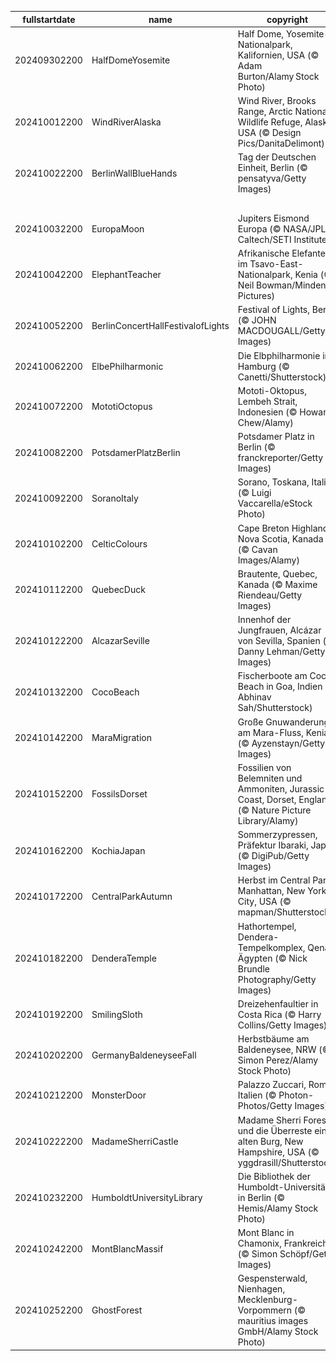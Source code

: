 |fullstartdate|name|copyright|title|image|
|--|--|--|--|--|
202409302200|HalfDomeYosemite|Half Dome, Yosemite-Nationalpark, Kalifornien, USA (© Adam Burton/Alamy Stock Photo)|Im Schatten des Giganten|![](/de-DE/2024/10/202409302200HalfDomeYosemite.jpg)|
202410012200|WindRiverAlaska|Wind River, Brooks Range, Arctic National Wildlife Refuge, Alaska, USA (© Design Pics/DanitaDelimont)|Lichtbänder im Wasserwirbel|![](/de-DE/2024/10/202410012200WindRiverAlaska.jpg)|
202410022200|BerlinWallBlueHands|Tag der Deutschen Einheit, Berlin (© pensatyva/Getty Images)|Die Gedanken sind frei|![](/de-DE/2024/10/202410022200BerlinWallBlueHands.jpg)|
||||![](/de-DE/2024/10/.jpg)|
202410032200|EuropaMoon|Jupiters Eismond Europa (© NASA/JPL-Caltech/SETI Institute)|Ein eisiger Mond|![](/de-DE/2024/10/202410032200EuropaMoon.jpg)|
202410042200|ElephantTeacher|Afrikanische Elefanten im Tsavo-East-Nationalpark, Kenia (© Neil Bowman/Minden Pictures)|Belehren oder inspirieren?|![](/de-DE/2024/10/202410042200ElephantTeacher.jpg)|
202410052200|BerlinConcertHallFestivalofLights|Festival of Lights, Berlin (© JOHN MACDOUGALL/Getty Images)|Berliner Lichtspiele|![](/de-DE/2024/10/202410052200BerlinConcertHallFestivalofLights.jpg)|
202410062200|ElbePhilharmonic|Die Elbphilharmonie in Hamburg (© Canetti/Shutterstock)|Träume nehmen Gestalt an|![](/de-DE/2024/10/202410062200ElbePhilharmonic.jpg)|
202410072200|MototiOctopus|Mototi-Oktopus, Lembeh Strait, Indonesien (© Howard Chew/Alamy)|Schlaue Kerlchen mit drei Herzen|![](/de-DE/2024/10/202410072200MototiOctopus.jpg)|
202410082200|PotsdamerPlatzBerlin|Potsdamer Platz in Berlin (© franckreporter/Getty Images)|Zwischen Himmel und Hölle|![](/de-DE/2024/10/202410082200PotsdamerPlatzBerlin.jpg)|
202410092200|SoranoItaly|Sorano, Toskana, Italien (© Luigi Vaccarella/eStock Photo)|Ein Tuffsteindorf in der Toskana|![](/de-DE/2024/10/202410092200SoranoItaly.jpg)|
202410102200|CelticColours|Cape Breton Highlands, Nova Scotia, Kanada (© Cavan Images/Alamy)|Keltische Farbexplosion|![](/de-DE/2024/10/202410102200CelticColours.jpg)|
202410112200|QuebecDuck|Brautente, Quebec, Kanada (© Maxime Riendeau/Getty Images)|Im Reisefieber|![](/de-DE/2024/10/202410112200QuebecDuck.jpg)|
202410122200|AlcazarSeville|Innenhof der Jungfrauen, Alcázar von Sevilla, Spanien (© Danny Lehman/Getty Images)|1000 und eine Nacht|![](/de-DE/2024/10/202410122200AlcazarSeville.jpg)|
202410132200|CocoBeach|Fischerboote am Coco Beach in Goa, Indien (© Abhinav Sah/Shutterstock)|Ein indisches Strandparadies|![](/de-DE/2024/10/202410132200CocoBeach.jpg)|
202410142200|MaraMigration|Große Gnuwanderung am Mara-Fluss, Kenia (© Ayzenstayn/Getty Images)|Wettlauf ums Überleben|![](/de-DE/2024/10/202410142200MaraMigration.jpg)|
202410152200|FossilsDorset|Fossilien von Belemniten und Ammoniten, Jurassic Coast, Dorset, England (© Nature Picture Library/Alamy)|Zeitzeugen einer vergangenen Welt|![](/de-DE/2024/10/202410152200FossilsDorset.jpg)|
202410162200|KochiaJapan|Sommerzypressen, Präfektur Ibaraki, Japan (© DigiPub/Getty Images)|Japanisches Flammenmeer|![](/de-DE/2024/10/202410162200KochiaJapan.jpg)|
202410172200|CentralParkAutumn|Herbst im Central Park, Manhattan, New York City, USA (© mapman/Shutterstock)|Herbstliche Vibes|![](/de-DE/2024/10/202410172200CentralParkAutumn.jpg)|
202410182200|DenderaTemple|Hathortempel, Dendera-Tempelkomplex, Qena, Ägypten (© Nick Brundle Photography/Getty Images)|Auf den Spuren der Vergangenheit|![](/de-DE/2024/10/202410182200DenderaTemple.jpg)|
202410192200|SmilingSloth|Dreizehenfaultier in Costa Rica (© Harry Collins/Getty Images)|Cool abhängen|![](/de-DE/2024/10/202410192200SmilingSloth.jpg)|
202410202200|GermanyBaldeneyseeFall|Herbstbäume am Baldeneysee, NRW (© Simon Perez/Alamy Stock Photo)|Goldene Momente|![](/de-DE/2024/10/202410202200GermanyBaldeneyseeFall.jpg)|
202410212200|MonsterDoor|Palazzo Zuccari, Rom, Italien (© Photon-Photos/Getty Images)|Groteske Gesichter|![](/de-DE/2024/10/202410212200MonsterDoor.jpg)|
202410222200|MadameSherriCastle|Madame Sherri Forest und die Überreste einer alten Burg, New Hampshire, USA (© yggdrasill/Shutterstock)|Eine Treppe zum Himmel|![](/de-DE/2024/10/202410222200MadameSherriCastle.jpg)|
202410232200|HumboldtUniversityLibrary|Die Bibliothek der Humboldt-Universität in Berlin (© Hemis/Alamy Stock Photo)|Geometrie der Weisheit|![](/de-DE/2024/10/202410232200HumboldtUniversityLibrary.jpg)|
202410242200|MontBlancMassif|Mont Blanc in Chamonix, Frankreich (© Simon Schöpf/Getty Images)|Ein geheimnisvoller Gipfel|![](/de-DE/2024/10/202410242200MontBlancMassif.jpg)|
202410252200|GhostForest|Gespensterwald, Nienhagen, Mecklenburg-Vorpommern (© mauritius images GmbH/Alamy Stock Photo)|Achtung Gespenster!|![](/de-DE/2024/10/202410252200GhostForest.jpg)|

